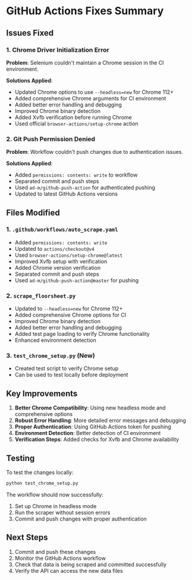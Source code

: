 # GitHub Actions Fixes Summary

## Issues Fixed

### 1. Chrome Driver Initialization Error
**Problem**: Selenium couldn't maintain a Chrome session in the CI environment.

**Solutions Applied**:
- Updated Chrome options to use `--headless=new` for Chrome 112+
- Added comprehensive Chrome arguments for CI environment
- Added better error handling and debugging
- Improved Chrome binary detection
- Added Xvfb verification before running Chrome
- Used official `browser-actions/setup-chrome` action

### 2. Git Push Permission Denied
**Problem**: Workflow couldn't push changes due to authentication issues.

**Solutions Applied**:
- Added `permissions: contents: write` to workflow
- Separated commit and push steps
- Used `ad-m/github-push-action` for authenticated pushing
- Updated to latest GitHub Actions versions

## Files Modified

### 1. `.github/workflows/auto_scrape.yaml`
- Added `permissions: contents: write`
- Updated to `actions/checkout@v4`
- Used `browser-actions/setup-chrome@latest`
- Improved Xvfb setup with verification
- Added Chrome version verification
- Separated commit and push steps
- Used `ad-m/github-push-action@master` for pushing

### 2. `scrape_floorsheet.py`
- Updated to `--headless=new` for Chrome 112+
- Added comprehensive Chrome options for CI
- Improved Chrome binary detection
- Added better error handling and debugging
- Added test page loading to verify Chrome functionality
- Enhanced environment detection

### 3. `test_chrome_setup.py` (New)
- Created test script to verify Chrome setup
- Can be used to test locally before deployment

## Key Improvements

1. **Better Chrome Compatibility**: Using new headless mode and comprehensive options
2. **Robust Error Handling**: More detailed error messages and debugging
3. **Proper Authentication**: Using GitHub Actions token for pushing
4. **Environment Detection**: Better detection of CI environment
5. **Verification Steps**: Added checks for Xvfb and Chrome availability

## Testing

To test the changes locally:
```bash
python test_chrome_setup.py
```

The workflow should now successfully:
1. Set up Chrome in headless mode
2. Run the scraper without session errors
3. Commit and push changes with proper authentication

## Next Steps

1. Commit and push these changes
2. Monitor the GitHub Actions workflow
3. Check that data is being scraped and committed successfully
4. Verify the API can access the new data files
